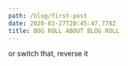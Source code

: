```yaml
---
path: /blog/first-post
date: 2020-03-27T20:45:47.778Z
title: BOG ROLL ABOUT BLOG ROLL
---
```

or switch that, reverse it
